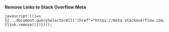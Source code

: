 **Remove Links to Stack Overflow Meta**
    
    javascript:(()=>{[...document.querySelectorAll('[href^="https://meta.stackoverflow.com/"]')].forEach((link)=>{link.remove()})})();
